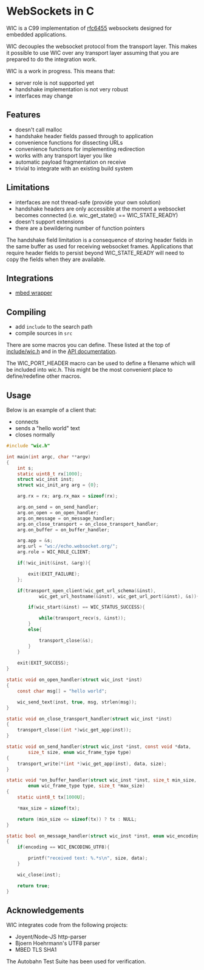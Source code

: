 WebSockets in C
===============

WIC is a C99 implementation of [rfc6455](https://tools.ietf.org/html/rfc6455)
websockets designed for embedded applications.

WIC decouples the websocket protocol from the transport layer. This makes
it possible to use WIC over any transport layer assuming that you are prepared
to do the integration work.

WIC is a work in progress. This means that:

- server role is not supported yet
- handshake implementation is not very robust
- interfaces may change

## Features

- doesn't call malloc
- handshake header fields passed through to application
- convenience functions for dissecting URLs
- convenience functions for implementing redirection
- works with any transport layer you like
- automatic payload fragmentation on receive
- trivial to integrate with an existing build system

## Limitations

- interfaces are not thread-safe (provide your own solution)
- handshake headers are only accessible at the moment a websocket
  becomes connected (i.e. wic_get_state() == WIC_STATE_READY)
- doesn't support extensions
- there are a bewildering number of function pointers

The handshake field limitation is a consequence of storing header
fields in the same buffer as used for receiving websocket frames. Applications
that require header fields to persist beyond WIC_STATE_READY will need
to copy the fields when they are available.

## Integrations

- [mbed wrapper](port/mbed)

## Compiling

- add `include` to the search path
- compile sources in `src`

There are some macros you can define. These listed at the top of [include/wic.h](include/wic.h) and
in the [API documentation](https://cjhdev.github.io/wic_api/).

The WIC_PORT_HEADER macro can be used to define a filename which
will be included into wic.h. This might be the most
convenient place to define/redefine other macros.

## Usage

Below is an example of a client that:

- connects
- sends a "hello world" text
- closes normally

~~~ c
#include "wic.h"

int main(int argc, char **argv)
{
    int s;
    static uint8_t rx[1000];
    struct wic_inst inst;
    struct wic_init_arg arg = {0};

    arg.rx = rx; arg.rx_max = sizeof(rx);    

    arg.on_send = on_send_handler;    
    arg.on_open = on_open_handler;        
    arg.on_message = on_message_handler;        
    arg.on_close_transport = on_close_transport_handler;        
    arg.on_buffer = on_buffer_handler;        

    arg.app = &s;
    arg.url = "ws://echo.websocket.org/";
    arg.role = WIC_ROLE_CLIENT;

    if(!wic_init(&inst, &arg)){

        exit(EXIT_FAILURE);
    };

    if(transport_open_client(wic_get_url_schema(&inst),
            wic_get_url_hostname(&inst), wic_get_url_port(&inst), &s)){

        if(wic_start(&inst) == WIC_STATUS_SUCCESS){

            while(transport_recv(s, &inst));
        }
        else{

            transport_close(&s);
        }
    }
    
    exit(EXIT_SUCCESS);
}

static void on_open_handler(struct wic_inst *inst)
{
    const char msg[] = "hello world";

    wic_send_text(inst, true, msg, strlen(msg));    
} 

static void on_close_transport_handler(struct wic_inst *inst)
{
    transport_close((int *)wic_get_app(inst));
}

static void on_send_handler(struct wic_inst *inst, const void *data,
        size_t size, enum wic_frame_type type)
{
    transport_write(*(int *)wic_get_app(inst), data, size);
}

static void *on_buffer_handler(struct wic_inst *inst, size_t min_size,
        enum wic_frame_type type, size_t *max_size)
{
    static uint8_t tx[1000U];

    *max_size = sizeof(tx);

    return (min_size <= sizeof(tx)) ? tx : NULL;
}

static bool on_message_handler(struct wic_inst *inst, enum wic_encoding encoding, bool fin, const char *data, uint16_t size)
{
    if(encoding == WIC_ENCODING_UTF8){

        printf("received text: %.*s\n", size, data);
    }

    wic_close(inst);

    return true;
}
~~~

## Acknowledgements

WIC integrates code from the following projects:

- Joyent/Node-JS http-parser
- Bjoern Hoehrmann's UTF8 parser
- MBED TLS SHA1

The Autobahn Test Suite has been used for verification.





